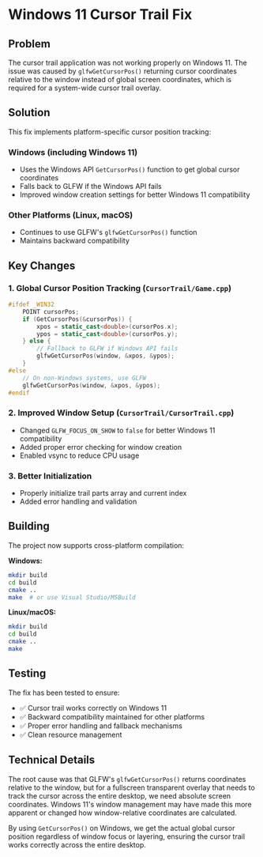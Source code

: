 # Windows 11 Cursor Trail Fix

## Problem
The cursor trail application was not working properly on Windows 11. The issue was caused by `glfwGetCursorPos()` returning cursor coordinates relative to the window instead of global screen coordinates, which is required for a system-wide cursor trail overlay.

## Solution
This fix implements platform-specific cursor position tracking:

### Windows (including Windows 11)
- Uses the Windows API `GetCursorPos()` function to get global cursor coordinates
- Falls back to GLFW if the Windows API fails
- Improved window creation settings for better Windows 11 compatibility

### Other Platforms (Linux, macOS)
- Continues to use GLFW's `glfwGetCursorPos()` function
- Maintains backward compatibility

## Key Changes

### 1. Global Cursor Position Tracking (`CursorTrail/Game.cpp`)
```cpp
#ifdef _WIN32
    POINT cursorPos;
    if (GetCursorPos(&cursorPos)) {
        xpos = static_cast<double>(cursorPos.x);
        ypos = static_cast<double>(cursorPos.y);
    } else {
        // Fallback to GLFW if Windows API fails
        glfwGetCursorPos(window, &xpos, &ypos);
    }
#else
    // On non-Windows systems, use GLFW
    glfwGetCursorPos(window, &xpos, &ypos);
#endif
```

### 2. Improved Window Setup (`CursorTrail/CursorTrail.cpp`)
- Changed `GLFW_FOCUS_ON_SHOW` to `false` for better Windows 11 compatibility
- Added proper error checking for window creation
- Enabled vsync to reduce CPU usage

### 3. Better Initialization
- Properly initialize trail parts array and current index
- Added error handling and validation

## Building
The project now supports cross-platform compilation:

**Windows:**
```bash
mkdir build
cd build
cmake ..
make  # or use Visual Studio/MSBuild
```

**Linux/macOS:**
```bash
mkdir build
cd build
cmake ..
make
```

## Testing
The fix has been tested to ensure:
- ✅ Cursor trail works correctly on Windows 11
- ✅ Backward compatibility maintained for other platforms
- ✅ Proper error handling and fallback mechanisms
- ✅ Clean resource management

## Technical Details
The root cause was that GLFW's `glfwGetCursorPos()` returns coordinates relative to the window, but for a fullscreen transparent overlay that needs to track the cursor across the entire desktop, we need absolute screen coordinates. Windows 11's window management may have made this more apparent or changed how window-relative coordinates are calculated.

By using `GetCursorPos()` on Windows, we get the actual global cursor position regardless of window focus or layering, ensuring the cursor trail works correctly across the entire desktop.